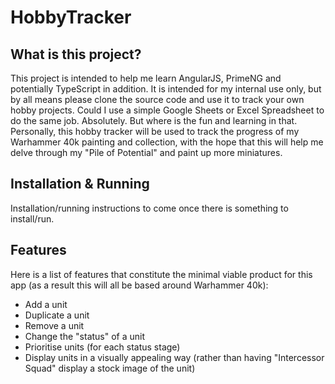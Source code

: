 # HobbyTracker

## What is this project?
This project is intended to help me learn AngularJS, PrimeNG and potentially TypeScript in addition. It is intended for my internal use only, but by all means please clone the source 
code and use it to track your own hobby projects. Could I use a simple Google Sheets or Excel Spreadsheet to do the same job. Absolutely. But where is the fun and learning in that. 
Personally, this hobby tracker will be used to track the progress of my Warhammer 40k painting and collection, with the hope that this will help me delve through my "Pile of Potential" 
and paint up more miniatures.


## Installation & Running
Installation/running instructions to come once there is something to install/run. 


## Features
Here is a list of features that constitute the minimal viable product for this app (as a result this will all be based around Warhammer 40k):
- Add a unit
- Duplicate a unit
- Remove a unit
- Change the "status" of a unit
- Prioritise units (for each status stage)
- Display units in a visually appealing way (rather than having "Intercessor Squad" display a stock image of the unit)
